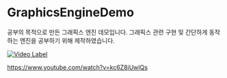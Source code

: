 # GraphicsEngineDemo
공부의 목적으로 만든 그래픽스 엔진 데모입니다. 그래픽스 관련 구현 및 간단하게 동작하는 엔진을 공부하기 위해 제작하였습니다.

[![Video Label](http://img.youtube.com/vi/kc6Z8iUwlQs/0.jpg)](https://youtu.be/kc6Z8iUwlQs)

https://www.youtube.com/watch?v=kc6Z8iUwlQs
